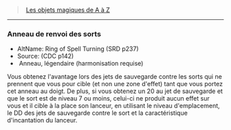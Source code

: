 ﻿> [Les objets magiques de A à Z](hd_magicitems_az_les_objets_magiques_de_a_a_z.md)

---

### Anneau de renvoi des sorts

- AltName: Ring of Spell Turning (SRD p237)
- Source: (CDC p142)
-  Anneau, légendaire (harmonisation requise)

Vous obtenez l'avantage lors des jets de sauvegarde contre les sorts qui ne prennent que vous pour cible (et non une zone d'effet) tant que vous portez cet anneau au doigt. De plus, si vous obtenez un 20 au jet de sauvegarde et que le sort est de niveau 7 ou moins, celui-ci ne produit aucun effet sur vous et il cible à la place son lanceur, en utilisant le niveau d'emplacement, le DD des jets de sauvegarde contre le sort et la caractéristique d'incantation du lanceur.

